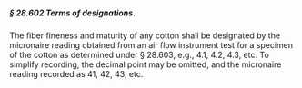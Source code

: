 ##### § 28.602 Terms of designations. #####

The fiber fineness and maturity of any cotton shall be designated by the micronaire reading obtained from an air flow instrument test for a specimen of the cotton as determined under § 28.603, e.g., 4.1, 4.2, 4.3, etc. To simplify recording, the decimal point may be omitted, and the micronaire reading recorded as 41, 42, 43, etc.